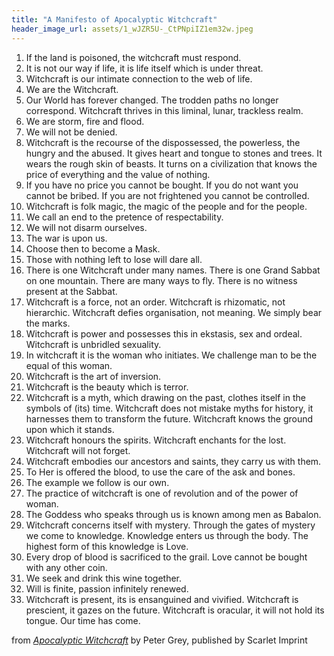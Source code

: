 ```yaml
---
title: "A Manifesto of Apocalyptic Witchcraft"
header_image_url: assets/1_wJZR5U-_CtPNpiIZ1em32w.jpeg
---
```


1. If the land is poisoned, the witchcraft must respond.
2. It is not our way if life, it is life itself which is under threat.
3. Witchcraft is our intimate connection to the web of life.
4. We are the Witchcraft.
5. Our World has forever changed. The trodden paths no longer correspond. Witchcraft thrives in this liminal, lunar, trackless realm.
6. We are storm, fire and flood.
7. We will not be denied.
8. Witchcraft is the recourse of the dispossessed, the powerless, the hungry and the abused. It gives heart and tongue to stones and trees. It wears the rough skin of beasts. It turns on a civilization that knows the price of everything and the value of nothing.
9. If you have no price you cannot be bought. If you do not want you cannot be bribed. If you are not frightened you cannot be controlled.
10. Witchcraft is folk magic, the magic of the people and for the people.
11. We call an end to the pretence of respectability.
12. We will not disarm ourselves.
13. The war is upon us.
14. Choose then to become a Mask.
15. Those with nothing left to lose will dare all.
16. There is one Witchcraft under many names. There is one Grand Sabbat on one mountain. There are many ways to fly. There is no witness present at the Sabbat.
17. Witchcraft is a force, not an order. Witchcraft is rhizomatic, not hierarchic. Witchcraft defies organisation, not meaning. We simply bear the marks.
18. Witchcraft is power and possesses this in ekstasis, sex and ordeal.
Witchcraft is unbridled sexuality.
19. In witchcraft it is the woman who initiates. We challenge man to be the equal of this woman.
20. Witchcraft is the art of inversion.
21. Witchcraft is the beauty which is terror.
22. Witchcraft is a myth, which drawing on the past, clothes itself in the symbols of (its) time.
Witchcraft does not mistake myths for history, it harnesses them to transform the future.
Witchcraft knows the ground upon which it stands.
23. Witchcraft honours the spirits. Witchcraft enchants for the lost. Witchcraft will not forget.
24. Witchcraft embodies our ancestors and saints, they carry us with them.
25. To Her is offered the blood, to use the care of the ask and bones.
26. The example we follow is our own.
27. The practice of witchcraft is one of revolution and of the power of woman.
28. The Goddess who speaks through us is known among men as Babalon.
29. Witchcraft concerns itself with mystery. Through the gates of mystery we come to knowledge. Knowledge enters us through the body. The highest form of this knowledge is Love.
30. Every drop of blood is sacrificed to the grail. Love cannot be bought with any other coin.
31. We seek and drink this wine together.
32. Will is finite, passion infinitely renewed.
33. Witchcraft is present, its is ensanguined and vivified. Witchcraft is prescient, it gazes on the future. Witchcraft is oracular, it will not hold its tongue. Our time has come.

from [*Apocalyptic Witchcraft*](https://scarletimprint.com/publications/apocalyptic-witchcraft) by Peter Grey, published by Scarlet Imprint